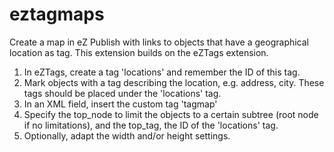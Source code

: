 eztagmaps
=========

Create a map in eZ Publish with links to objects that have a geographical location as tag.
This extension builds on the eZTags extension.

1. In eZTags, create a tag 'locations' and remember the ID of this tag.
2. Mark objects with a tag describing the location, e.g. address, city. These tags should be placed under the 'locations' tag.
3. In an XML field, insert the custom tag 'tagmap'
4. Specify the top_node to limit the objects to a certain subtree (root node if no limitations), and the top_tag, the ID of the 'locations' tag. 
5. Optionally, adapt the width and/or height settings.

